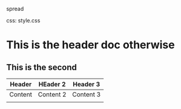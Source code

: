 spread

css: style.css

# This is the header doc otherwise


## This is the second


| Header  | HEader 2  | Header 3  |
| ------- | --------- | --------- |
| Content | Content 2 | Content 3 |
|         | |          |           |
